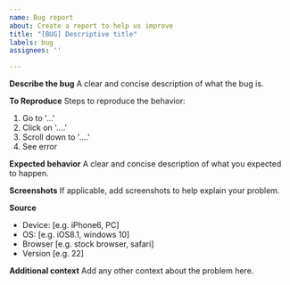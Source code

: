 ```yaml
---
name: Bug report
about: Create a report to help us improve
title: "[BUG] Descriptive title"
labels: bug
assignees: ''

---
```


**Describe the bug**
A clear and concise description of what the bug is.

**To Reproduce**
Steps to reproduce the behavior:
1. Go to '...'
2. Click on '....'
3. Scroll down to '....'
4. See error

**Expected behavior**
A clear and concise description of what you expected to happen.

**Screenshots**
If applicable, add screenshots to help explain your problem.

**Source**
 - Device: [e.g. iPhone6, PC]
 - OS: [e.g. iOS8.1, windows 10]
 - Browser [e.g. stock browser, safari]
 - Version [e.g. 22]

**Additional context**
Add any other context about the problem here.
